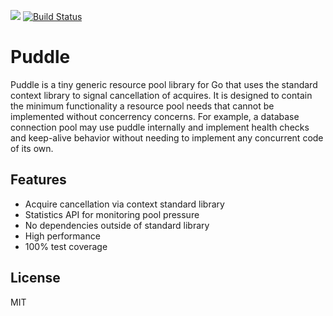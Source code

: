 [![](https://godoc.org/github.com/jackc/puddle?status.svg)](https://godoc.org/github.com/jackc/puddle)
[![Build Status](https://travis-ci.org/jackc/puddle.svg)](https://travis-ci.org/jackc/puddle)

# Puddle

Puddle is a tiny generic resource pool library for Go that uses the standard context library to signal cancellation of acquires. It is designed to contain the minimum functionality a resource pool needs that cannot be implemented without concerrency concerns. For example, a database connection pool may use puddle internally and implement health checks and keep-alive behavior without needing to implement any concurrent code of its own.

## Features

* Acquire cancellation via context standard library
* Statistics API for monitoring pool pressure
* No dependencies outside of standard library
* High performance
* 100% test coverage

## License

MIT
